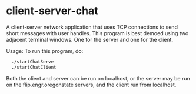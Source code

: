 # client-server-chat
A client-server network application that uses TCP connections to send short messages with user handles.
This program is best demoed using two adjacent terminal windows. One for the server and one for the client.

Usage: To run this program, do:

```bash
  ./startChatServe
  ./startChatClient
```
Both the client and server can be run on localhost, or the server may be run on
the flip.engr.oregonstate servers, and the client run from localhost.
